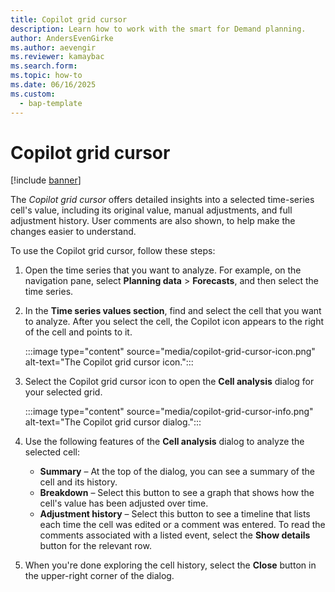 ```yaml
---
title: Copilot grid cursor
description: Learn how to work with the smart for Demand planning.
author: AndersEvenGirke
ms.author: aevengir
ms.reviewer: kamaybac
ms.search.form:
ms.topic: how-to
ms.date: 06/16/2025
ms.custom: 
  - bap-template
---
```


# Copilot grid cursor

[!include [banner](../includes/banner.md)]

The *Copilot grid cursor* offers detailed insights into a selected time-series cell's value, including its original value, manual adjustments, and full adjustment history. User comments are also shown, to help make the changes easier to understand.

To use the Copilot grid cursor, follow these steps:

1. Open the time series that you want to analyze. For example, on the navigation pane, select **Planning data** \> **Forecasts**, and then select the time series.
1. In the **Time series values section**, find and select the cell that you want to analyze. After you select the cell, the Copilot icon appears to the right of the cell and points to it.

    :::image type="content" source="media/copilot-grid-cursor-icon.png" alt-text="The Copilot grid cursor icon.":::

1. Select the Copilot grid cursor icon to open the **Cell analysis** dialog for your selected grid.

    :::image type="content" source="media/copilot-grid-cursor-info.png" alt-text="The Copilot grid cursor dialog.":::

1. Use the following features of the **Cell analysis** dialog to analyze the selected cell:

    - **Summary** – At the top of the dialog, you can see a summary of the cell and its history.
    - **Breakdown** – Select this button to see a graph that shows how the cell's value has been adjusted over time.
    - **Adjustment history** – Select this button to see a timeline that lists each time the cell was edited or a comment was entered. To read the comments associated with a listed event, select the **Show details** button for the relevant row.

1. When you're done exploring the cell history, select the **Close** button in the upper-right corner of the dialog.
